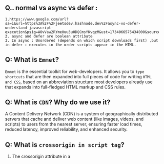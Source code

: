 ## Q.. normal vs async vs defer : 
    1.https://www.google.com/url?sa=i&url=https%3A%2F%2Fjeetsdev.hashnode.dev%2Fasync-vs-defer-understand-javascript-execution&psig=AOvVaw2RYmeHuu3u0DQCmsYKvqzM&ust=1734066575434000&source=images&cd=vfe&opi=89978449&ved=0CBQQjRxqFwoTCMiO9cO7oYoDFQAAAAAdAAAAABAE
    2. async and defer are boolean attribute
    3. In async : Unordered (depends on which script downloads first) ,but in defer : executes in the order scripts appear in the HTML.

## Q: What is `Emmet`?

`Emmet` is the essential toolkit for web-developers. It allows you to `type shortcuts` that are then expanded into full pieces of code for writing `HTML and CSS`, based on an abbreviation structure most developers already use that expands into full-fledged HTML markup and CSS rules.
    
## Q: What is `CDN`? Why do we use it?

A Content Delivery Network (CDN) is a system of geographically distributed servers that cache and deliver web content (like images, videos, and scripts) to users from the nearest server, ensuring faster load times, reduced latency, improved reliability, and enhanced security.

## Q: What is `crossorigin in script tag`?
1. The crossorigin attribute in a <script> tag specifies how a web browser should handle Cross-Origin Resource Sharing (CORS) when fetching the script file. It is used when the script is loaded from a different origin (domain, protocol, or port) than the webpage.
2. CORS : 
Cross-Origin Resource Sharing (CORS) is a security feature enforced by web browsers that allows or restricts resources (e.g., data, images, scripts) on a web page to be requested from a domain different from the domain serving the web page.

```sh
<script crossorigin="anonymous|use-credentials">
```

## Q: What is difference between `React and ReactDOM`?
React :
    Purpose: React is the core library that provides the foundation for building user interfaces in a declarative way using components.
    Function: It handles the logic for building components, managing state, and rendering UI based on the component's state and props.

ReactDOM :
    Purpose: Focuses on rendering React components to the browser’s DOM and managing interactions between React components and the DOM.
    Function : ReactDOM.render(): This method is used to render React components into the DOM. It takes a React component and a DOM container (e.g., <div id="root"></div>) and renders the component inside it.

## Q: Difference between a `Library and Framework`?

1. A framework is a set of pre-written code that provides a structure for developing software applications. A library, on the other hand, is a collection of pre-written code that can be used to perform specific tasks.

2. Think of a framework as a ready-made structure for your project. It gives you the basic design(architecture) and rules to follow, and you fill in the details.
A library is like a toolbox. It’s a collection of useful pre-made code you can use in your project.

3. In a framework, the framework calls the developer's code. This is known as Inversion of control(IOC).
In a library, the developer calls the library's code.

Note : React is a library because it provides reusable code for UI components, and you have the flexibility to use it however you want within your project. But Angular is a framework.

## Q: What is difference between `react.development.js` and `react.production.js` files via `CDN`?

`Development` is the stage of an application before it's made public while `production` is the term used for the same application when it's made `public`.
`Development build` is several times (maybe 3-5x) `slower` than the `production build`.
